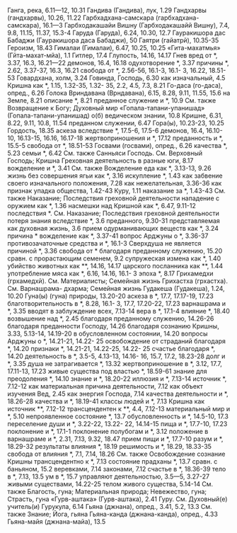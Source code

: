 Ганга, река, 6.11—12, 10.31 
Гандива (Гандива), лук, 1.29 
Гандхарвы (гандхарвы), 10.26, 11.22 
Гарбхадхана-самскара (гарбхадхана-самскара), 16.1—3
Гарбходакашайи Вишну (Гарбходакашайй Вишну), 7.4, 9.8, 11.15, 11.37, 15.3-4
Гаруда (Гаруда), 6.24, 10.30, 12.7 
Гауракишора дас Бабаджи (Гауракишора даса Бабаджи), 50 
Гаятри (гайатрй), 10.35-35 
Героизм, 18.43
Гималаи (Гималаи), 6.47, 10.25, 10.25
	«Гита-махатмья» (Гйта-махат-мйа), 1.1 
Гитлер, 17.4 
Глупость, 14.16, 14.17 
Гнев
	вред от *, 3.37, 16.3, 16.21—22 
	демонов, 16.4, 16.18 
	одухотворение *, 3.37
	причины *, 2.62, 3.37-37, 16.3, 16.21
	свобода от *, 2.56-56, 16.1-3, 16.1- 3, 16.22, 18.51-53 
Говардхана, холм, 3.24 
Говинда, Господь, 6.30 
	как изначальный, 4.5 
	Кришна как *, 1.15, 1.32-35, 1.32- 35, 2.2, 4.5, 7.3, 8.21 
Го-даса (го-даса), опред., 6.26 
Голока Вриндавана (Врндавана), 6.15, 8.28, 9.11, 11.55, 15.6 
	на Земле, 8.21 
	описание *, 8.21 
	преданное служение и *, 10.9 
	См. также Возвращение к Богу; Духовный мир
«Гопала-тапани-упанишад» (Гопала-тапани-упанишад) о(б)
	ведическом знании, 10.8 
	Кришне, 6.31, 8.22, 9.11, 10.8, 11.54 
	преданном служении, 6.47 
Гора(ы), 10.23-23, 10.25 
Гордость, 18.35
	аскеза вследствие *, 17.5-6, 17.5-6
	демонов, 16.4, 16.10-10, 16.13-15, 16.16, 16.17-18
	жертвоприношения и *, 17.12 
	преданность и *, 15.5-5 
	свобода от *, 18.51-53
Госвами (госвами), опред., 6.26 
	качества *, 5.23 
	семьи *, 6.42 
	См. также Санньяси
Господь.
	См. Верховный Господь; Кришна
Греховная деятельность в разные юги, 8.17 
	вожделение и *, 3.41 
		См. также Вожделение
	еда как *, 3.13-13, 9.26 
	жизнь без совершения ягьи как *, 3.16 
	искупление *, 1.43
	как забвение своего изначального положения, 7.28
	как нежелательная, 3.36-36 
	как признак упадка общества, 1.42-43 
	Куру, 1.11
	наказание за *, 1.43-43
		См. также Наказание; Последствия греховной деятельности
	нападение с оружием как *, 1.36 
	насмешки над Кришной как *, 6.47, 9.11-12
	последствия *.
		См. Наказание; Последствия греховной деятельности
	потеря знания вследствие *, 3.6 
	преданного, 9.30-31 
	представляемая как духовная жизнь, 3.6
	прием одурманивающих веществ как *, 3.24 
	причина *
		вожделение как *, 3.37-41 
		вопрос Арджуны о *, 3.36-37 
	противозачаточные средства и *, 16.1-3
	Сверхдуша не является причиной *, 3.36
	свобода от * благодаря преданному служению, 15.20
	сравн. с прорастающим семенем, 9.2
	супружеская измена как *, 1.40 
	убийство
		животных как **, 14.16, 14.17 
		царского посланника как **, 1.44 
	употребление мяса как *, 6.16, 14.16, 16.1- 3 
	эпоха *, 8.17
Грихамедхи (грхамедхй).
	См. Материалисты; Семейная жизнь
Грихастха (грхастха).
	См. Варнашрама- дхарма; Семейная жизнь
Гудакеша (Гудакеша), 1.24, 10.20 
Гуна(ы) (гуна) природы, 13.20-20 
	аскеза в *, 17.7, 17.17-19, 17.23 
	благотворительность в *, 8.28, 16.1- 3, 17.7, 17.20-22, 17.23 
	варнашрама и *, 3.35
	вводят в заблуждение всех, 7.13-14 
	вера в *, 17.1-4 
	влияние *, 18.40 
	возвышение над *, 2.45
		благодаря преданному служению, 14.26-26
		благодаря преданности Господу, 14.26
		благодаря сознанию Кришны, 3.33, 5.13-14, 14.19-20 
		в обусловленном состоянии, 14.20
		вопросы Арджуны о *, 14.21-21, 14.22- 25
		освобождение от страданий благодаря *, 14.20
		признаки *, 14.21-21, 14.22-25, 14.22- 25
		счастье благодаря *, 14.20
	деятельность в *, 3.5-5, 4.13-13, 14.16- 16, 15.7, 17.2, 18.23-28 
	долг и *, 3.35
	душа не затрагивается *, 13.32 
	жертвоприношение в *, 3.12, 17.7, 17.11-13, 17.23 
	живые существа под властью *, 18.59-61 
	знание для преодоления *, 14.10 
	знание и *, 18.20-22 
	иллюзия и *, 7.13-14 
	источник *, 7.12-12 
	как материальная причина деятельности, 7.12
	как объект изучения Вед, 2.45
	как энергия Господа, 7.14
	качества деятельности и *, 18.26-28
	качества и *, 18.19-41
	классы людей и *, 7.13
	Кришна
		как источник **, 7.12-12 
		трансцендентен к **, 4.4, 7.12-13 
	материальный мир и *, 5.10 
	непроявленное состояние *, 13.7 
	обусловленность и *, 14.5-10, 17.3
	переселение души и *, 3.22-22, 13.22- 22, 14.14-15 
	пища и *, 17.7-10, 17.23 
	поклонение и *, 17.1-1 
	поклонение полубогам и *, 3.12 
	положение в варнашраме и *, 2.31, 7.13, 9.32, 18.47 
	прием пищи и *, 17.7-10 
	разум и *, 18.29-32 
	результаты влияния *, 18.19 
	решимость и *, 18.29, 18.33-35 
	свобода от влияния *, 7.1, 7.14, 18.26 
		См. также Освобождение
	сознание Кришны трансцендентно к *, 7.13
	состояние прадханы *, 13.7 
	сравн. с
		баньяном, 15.2 
		веревками, 7.14 
		законами, 7.12 
	счастье в *, 18.36-39 
	тело в *, 7.13, 13.5 
	ум в *, 15.7
	управляют
		деятельностью, 3.5—5, 3.27-27 
		живыми существами, 14.22-25 
		телом живого существа, 5.14-14 
	См. также Благость, гуна; Материальная природа; Невежество, гуна; Страсть, гуна
«Гурв-аштака» (Гурв-аштака), 2.41 
Гуру.
	См. Духовный(е) учитель(и)
Гурукула, 6.14
Гьяна (джнана), опред., 3.41, 5.2, 13.3 
	См. также Знание; Йога, гьяна 
Гьяна-канда (джнана-канда), опред., 4.33
Гьяна-майя (джнана-майа), 13.5